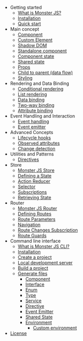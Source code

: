 - Getting started
    - [What is Monster JS?](/?id=what-is-monster-js)
    - [Installation](getting-started/installation.md)
    - [Quick start](getting-started/quick-start.md)
- Main concept
    - [Component](main-concept/component.md)
    - [Custom Element](main-concept/custom-element.md)
    - [Shadow DOM](main-concept/shadow-dom.md)
    - [Standalone component](main-concept/standalone-component.md)
    - [Component state](main-concept/component-state.md)
    - [Shared state](main-concept/shared-state.md)
    - [Props](main-concept/props.md)
    - [Child to parent (data flow)](main-concept/child-to-parent-data-flow.md)
    - [Styling](main-concept/styling.md)
- Rendering and Data Binding
    - [Conditional rendering](main-concept/conditional-rendering.md)
    - [List rendering](main-concept/list-rendering.md)
    - [Data binding](main-concept/data-binding.md)
    - [Two-way binding](main-concept/two-way-binding.md)
    - [Attribute binding](main-concept/attribute-binding.md)
- Event Handling and Interaction
    - [Event handling](main-concept/event-handling.md)
    - [Event emitter](main-concept/event-emitter.md)
- Advanced Concepts
    - [Lifecycle hooks](main-concept/lifecycle-hooks.md)
    - [Observed attributes](main-concept/observed-attributes.md)
    - [Change detection](main-concept/change-detection.md)
- Utilities and Patterns
    - [Directives](main-concept/directives.md)
- Store
    - [Monster JS Store](store/monster-js-store.md)
    - [Defining a State](store/defining-a-state.md)
    - [Action Reducer](store/action-reducer.md)
    - [Selector](store/selectors.md)
    - [Subscriptions](store/subscriptions.md)
    - [Retrieving State](store/retrieving-state.md)
- Router
    - [Monster JS Router](router/monster-js-router.md)
    - [Defining Routes](router/defining-routes.md)
    - [Route Parameters](router/route-parameters.md)
    - [Navigation](router/navigation.md)
    - [Route Changes Subscription](router/route-changes-subscription.md)
    - [Route Guards](router/route-guard.md)
- Command line interface
    - [What is Monster JS CLI?](cli/what-is-monster-js-cli.md)
    - [Installation](cli/installation.md)
    - [Create a project](cli/create-a-project.md)
    - [Local development server](cli/local-development-server.md)
    - [Build a project](cli/build-a-project.md)
    - [Generate files](cli/generate-files.md)
        - [Component](/cli/generate-files?id=generate-a-component)
        - [Interface](/cli/generate-files?id=generate-an-interface)
        - [Enum](/cli/generate-files?id=generate-an-enum)
        - [Type](/cli/generate-files?id=generate-a-type)
        - [Service](/cli/generate-files?id=generate-a-service)
        - [Directive](/cli/generate-files?id=generate-a-directive)
        - [Event Emitter](/cli/generate-files?id=generate-an-event-emitter)
        - [Shared State](/cli/generate-files?id=generate-shared-state)
        - [Environment](/cli/generate-files?id=generate-environment-files)
            - [Custom environment](/cli/generate-files?id=custom-environment)
- [License](license.md)
